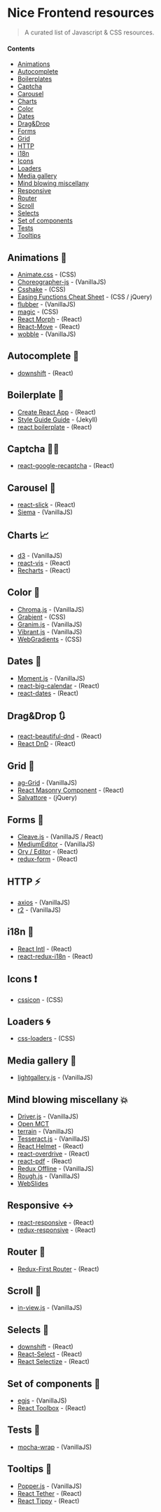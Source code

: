 # Nice Frontend resources

> A curated list of Javascript & CSS resources.

#### Contents

- [Animations](#charts-dancer)
- [Autocomplete](#autocomplete-hamburger)
- [Boilerplates](#boilerplates-house_with_garden)
- [Captcha](#captcha-guardsman)
- [Carousel](#carousel-carousel_horse)
- [Charts](#charts-chart_with_upwards_trend)
- [Color](#color-rainbow)
- [Dates](#dates-date)
- [Drag&Drop](#drag&drop-arrows_clockwise)
- [Forms](#forms-pencil)
- [Grid](#grid-checkered_flag)
- [HTTP](#http-zap)
- [i18n](#i18n-tongue)
- [Icons](#icons-exclamation)
- [Loaders](#loaders-cyclone)
- [Media gallery](#media-gallery-sunrise_over_mountains)
- [Mind blowing miscellany](#mind-blowing-miscellany-boom)
- [Responsive](#responsive-left_right_arrow)
- [Router](#router-tophat)
- [Scroll](#scroll-scroll)
- [Selects](#selects-ferris_wheel)
- [Set of components](#set-of-components-bento)
- [Tests](#tests-cop)
- [Tooltips](#tooltips-speech_balloon)


## Animations :dancer:

- [Animate.css](https://github.com/daneden/animate.css) - (CSS)
- [Choreographer-js](https://github.com/christinecha/choreographer-js) - (VanillaJS)
- [Csshake](https://github.com/elrumordelaluz/csshake) - (CSS)
- [Easing Functions Cheat Sheet](https://github.com/ai/easings.net) - (CSS / jQuery)
- [flubber](https://github.com/veltman/flubber) - (VanillaJS)
- [magic](https://github.com/miniMAC/magic) - (CSS)
- [React Morph](https://github.com/brunnolou/react-morph) - (React)
- [React-Move](https://github.com/react-tools/react-move) - (React)
- [wobble](https://github.com/skevy/wobble) - (VanillaJS)

## Autocomplete :hamburger:

- [downshift](https://github.com/paypal/downshift) - (React)

## Boilerplate :house_with_garden:

- [Create React App](https://github.com/facebook/create-react-app) - (React)
- [Style Guide Guide](https://github.com/bradfrost/style-guide-guide) - (Jekyll)
- [react boilerplate](https://github.com/react-boilerplate/react-boilerplate) - (React)

## Captcha :guardsman:

- [react-google-recaptcha](https://github.com/dozoisch/react-google-recaptcha) - (React)

## Carousel :carousel_horse:

- [react-slick](https://github.com/akiran/react-slick) - (React)
- [Siema](https://github.com/pawelgrzybek/siema) - (VanillaJS)

## Charts :chart_with_upwards_trend:

- [d3](https://github.com/d3/d3) - (VanillaJS)
- [react-vis](https://github.com/uber/react-vis) - (React)
- [Recharts](https://github.com/recharts/recharts) - (React)

## Color :rainbow:

- [Chroma.js](https://github.com/gka/chroma.js) - (VanillaJS)
- [Grabient](https://github.com/johnkorzhuk/grabient) - (CSS)
- [Granim.js](https://github.com/sarcadass/granim.js) - (VanillaJS)
- [Vibrant.js](https://github.com/jariz/vibrant.js) - (VanillaJS)
- [WebGradients](https://github.com/itmeo/webgradients) - (CSS)

## Dates :date:

- [Moment.js](https://github.com/moment/moment/) - (VanillaJS)
- [react-big-calendar](https://github.com/intljusticemission/react-big-calendar) - (React)
- [react-dates](https://github.com/airbnb/react-dates) - (React)

## Drag&Drop :arrows_clockwise:

- [react-beautiful-dnd](https://github.com/atlassian/react-beautiful-dnd) - (React)
- [React DnD](https://github.com/react-dnd/react-dnd) - (React)

## Grid :checkered_flag:

- [ag-Grid](https://github.com/ag-grid/ag-grid) - (VanillaJS)
- [React Masonry Component](https://github.com/eiriklv/react-masonry-component) - (React)
- [Salvattore](https://github.com/rnmp/salvattore) - (jQuery)

## Forms :pencil:

- [Cleave.js](https://github.com/nosir/cleave.js) - (VanillaJS / React)
- [MediumEditor](https://github.com/yabwe/medium-editor) - (VanillaJS)
- [Ory / Editor](https://github.com/ory/editor) - (React)
- [redux-form](https://github.com/erikras/redux-form) - (React)

## HTTP :zap:

- [axios](https://github.com/axios/axios) - (VanillaJS)
- [r2](https://github.com/mikeal/r2) - (VanillaJS)

## i18n :tongue:

- [React Intl](https://github.com/yahoo/react-intl) - (React)
- [react-redux-i18n](https://github.com/artisavotins/react-redux-i18n) - (React)

## Icons :exclamation:

- [cssicon](https://github.com/wentin/cssicon) - (CSS)

## Loaders :cyclone:

- [css-loaders](https://github.com/lukehaas/css-loaders) - (CSS)

## Media gallery :sunrise_over_mountains:

- [lightgallery.js](https://github.com/sachinchoolur/lightgallery.js) - (VanillaJS)

## Mind blowing miscellany :boom:

- [Driver.js](https://github.com/kamranahmedse/driver.js) - (VanillaJS)
- [Open MCT](https://github.com/nasa/openmct)
- [terrain](https://github.com/mewo2/terrain) - (VanillaJS)
- [Tesseract.js](https://github.com/naptha/tesseract.js) - (VanillaJS)
- [React Helmet](https://github.com/nfl/react-helmet) - (React)
- [react-overdrive](https://github.com/berzniz/react-overdrive) - (React)
- [react-pdf](https://github.com/diegomura/react-pdf) - (React)
- [Redux Offline](https://github.com/redux-offline/redux-offline) - (VanillaJS)
- [Rough.js](https://github.com/pshihn/rough) - (VanillaJS)
- [WebSlides](https://github.com/webslides/WebSlides)

## Responsive :left_right_arrow:

- [react-responsive](https://github.com/contra/react-responsive) - (React)
- [redux-responsive](https://github.com/AlecAivazis/redux-responsive) - (React)

## Router :tophat:

- [Redux-First Router](https://github.com/faceyspacey/redux-first-router) - (React)

## Scroll :scroll:

- [in-view.js](https://github.com/camwiegert/in-view) - (VanillaJS)

## Selects :ferris_wheel:

- [downshift](https://github.com/paypal/downshift) - (React)
- [React-Select](https://github.com/JedWatson/react-select) - (React)
- [React Selectize](hhttps://github.com/furqanZafar/react-selectize) - (React)

## Set of components :bento:

- [egjs](https://github.com/naver/egjs) - (VanillaJS)
- [React Toolbox](https://github.com/react-toolbox/react-toolbox) - (React)

## Tests :cop:

- [mocha-wrap](https://github.com/airbnb/mocha-wrap) - (VanillaJS)

## Tooltips :speech_balloon:

- [Popper.js](https://github.com/FezVrasta/popper.js) - (VanillaJS)
- [React Tether](https://github.com/danreeves/react-tether) - (React)
- [React Tippy](https://github.com/tvkhoa/react-tippy) - (React)
